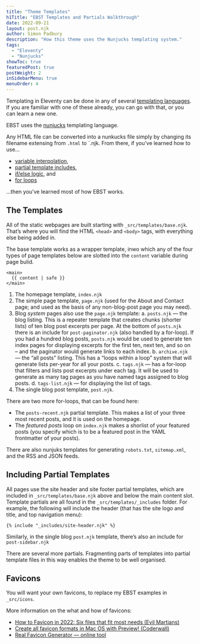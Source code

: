 ```yaml
---
title: "Theme Templates"
h1Title: "EBST Templates and Partials Walkthrough"
date: 2022-09-21
layout: post.njk
author: Simon Padbury
description: "How this theme uses the Nunjucks templating system."
tags:
  - "Eleventy"
  - "Nunjucks"
showToc: true
featuredPost: true
postWeight: 2
inSidebarMenu: true
menuOrder: 4
---
```


Templating in Eleventy can be done in any of several [templating languages](https://www.11ty.dev/docs/languages/). If you are familiar with one of these already, you can go with that, or you can learn a new one.

EBST uses the [nunjucks](https://mozilla.github.io/nunjucks/) templating language.

Any HTML file can be converted into a nunkucks file simply by  changing its filename extensing from `.html` to `.njk. From there, if you’ve learned how to use...

* [variable interpolation](https://mozilla.github.io/nunjucks/templating.html#variables),
* [partial template includes](https://mozilla.github.io/nunjucks/templating.html#include),
* [if/else logic](https://mozilla.github.io/nunjucks/templating.html#if), and
* [for loops](https://mozilla.github.io/nunjucks/templating.html#for)

...then you’ve learned most of how EBST works.

## The Templates

All of the static webpages are built starting with `_src/templates/base.njk`. That’s where you will find the HTML `<head>` and `<body>` tags, with everything else being added in.

The base template works as a wrapper template, inwo which any of the four types of page templates below are slotted into the `content` variable during page bulid.

<pre><code>&lt;main&gt;
  &lbrace;&lbrace; content | safe &rbrace;&rbrace;
&lt;/main&gt;</code></pre>

1. The homepage template, `index.njk`
2. The simple page template, `page.njk` (used for the About and Contact page; and used as the basis of any non-blog-post page you may need).
3. Blog _system_ pages also use the `page.njk` template:
    a. `posts.njk` — the blog listing.  This is a repeater template that creates chunks (shorter lists) of ten blog post excerpts per page. At the bottom of `posts.njk` there is an include for `post-paginator.njk` (also handled by a for-loop). If you had a hundred blog posts, `posts.njk` would be used to generate ten index pages for displaying excerpts for the first ten, next ten, and so on – and the paginator would generate links to each index.
    b. `archive.njk` — the “all posts” listing. This has a “loops within a loop” system that will generate lists per-year for all your posts.
    c. `tags.njk` — has a for-loop that filters and lists post excerpts under each tag. It will be used to generate as many tag pages as you have named tags assigned to blog posts.
    d. `tags-list.njk` — for displaying the list of tags.
4. The single blog post template, `post.njk`.

There are two more for-loops, that can be found here:

* The `posts-recent.njk` partial template. This makes a list of your three most recent posts, and it is used on the homepage.
* The _featured posts_ loop on `index.njk` makes a shorlist of your featured posts (you specify which is to be a featured post in the YAML frontmatter of your posts).

There are also nunjuks templates for generating `robots.txt`, `sitemap.xml`, and the RSS and JSON feeds.

## Including Partial Templates

All pages use the site header and site footer partial templates, which are included in `_src/templates/base.njk` above and below the main content slot. Template partials are all found in the `_src/templates/_includes` folder. For example, the following will include the header (that has the site logo and title, and top navigation menu):

<pre><code>&lbrace;% include "_includes/site-header.njk" %&rbrace;</code></pre>

Similarly, in the single blog `post.njk` template, there’s also an include for `post-sidebar.njk`

There are several more partials. Fragmenting parts of templates into partial template files in this way enables the theme to be well organised.

## Favicons

You will want your own favicons, to replace my EBST examples in `_src/icons`.

More information on the what and how of favicons:

* [How to Favicon in 2022: Six files that fit most needs (Evil Martians)](https://evilmartians.com/chronicles/how-to-favicon-in-2021-six-files-that-fit-most-needs)
* [Create all favicon formats in Mac OS with Preview! (Coderwall)](https://coderwall.com/p/89p9kw/create-all-favicon-formats-in-mac-os-with-preview)
* [Real Favicon Generator — online tool](https://realfavicongenerator.net)
